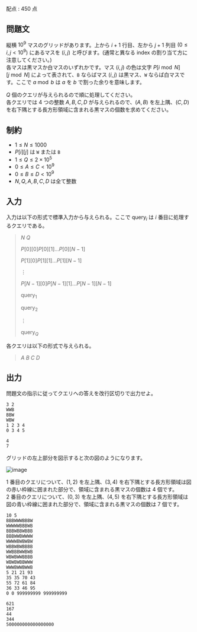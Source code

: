 配点 : $450$ 点

## 問題文

縦横 $10^9$ マスのグリッドがあります。上から $i + 1$ 行目、左から $j + 1$ 列目 $(0 \leq i, j \lt 10^9)$ にあるマスを $(i, j)$ と呼びます。(通常と異なる index の割り当て方に注意してください。)<br>
各マスは黒マスか白マスのいずれかです。マス $(i, j)$ の色は文字 $P[i \bmod N][j \bmod N]$ によって表されて、`B` ならばマス $(i, j)$ は黒マス、`W` ならば白マスです。ここで $a \bmod b$ は $a$ を $b$ で割った余りを意味します。

$Q$ 個のクエリが与えられるので順に処理してください。<br>
各クエリでは $4$ つの整数 $A, B, C, D$ が与えられるので、$(A, B)$ を左上隅、$(C, D)$ を右下隅とする長方形領域に含まれる黒マスの個数を求めてください。

## 制約

- $1 \leq N \leq 1000$
- $P[i][j]$ は `W` または `B`
- $1 \leq Q \leq 2 \times 10^5$
- $0 \leq A \leq C \lt 10^9$
- $0 \leq B \leq D \lt 10^9$
- $N, Q, A, B, C, D$ は全て整数

## 入力

入力は以下の形式で標準入力から与えられる。ここで $\text{query}_i$ は $i$ 番目に処理するクエリである。

> $N$ $Q$
> 
> $P[0][0]P[0][1]\dots P[0][N-1]$
> 
> $P[1][0]P[1][1]\dots P[1][N-1]$
> 
> $\vdots$
> 
> $P[N-1][0]P[N-1][1]\dots P[N-1][N-1]$
> 
> $\text{query}_1$
> 
> $\text{query}_2$
> 
> $\vdots$
> 
> $\text{query}_Q$

各クエリは以下の形式で与えられる。

> $A$ $B$ $C$ $D$

## 出力

問題文の指示に従ってクエリへの答えを改行区切りで出力せよ。

```input1
3 2
WWB
BBW
WBW
1 2 3 4
0 3 4 5
```

```output1
4
7
```

グリッドの左上部分を図示すると次の図のようになります。

![image](https://img.atcoder.jp/abc331/2c3ff3c4018817a0839f1fbe0e7c431d.jpg)

$1$ 番目のクエリについて、$(1, 2)$ を左上隅、$(3, 4)$ を右下隅とする長方形領域は図の赤い枠線に囲まれた部分で、領域に含まれる黒マスの個数は $4$ 個です。<br>
$2$ 番目のクエリについて、$(0, 3)$ を左上隅、$(4, 5)$ を右下隅とする長方形領域は図の青い枠線に囲まれた部分で、領域に含まれる黒マスの個数は $7$ 個です。

```input2
10 5
BBBWWWBBBW
WWWWWBBBWB
BBBWBBWBBB
BBBWWBWWWW
WWWWBWBWBW
WBBWBWBBBB
WWBBBWWBWB
WBWBWWBBBB
WBWBWBBWWW
WWWBWWBWWB
5 21 21 93
35 35 70 43
55 72 61 84
36 33 46 95
0 0 999999999 999999999
```

```output2
621
167
44
344
500000000000000000
```